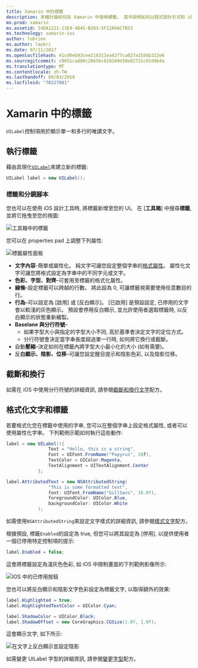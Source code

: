 ```yaml
---
title: Xamarin 中的標籤
description: 本檔討論如何在 Xamarin 中使用標籤。 其中說明如何以程式設計方式和 iOS 設計工具建立標籤。
ms.prod: xamarin
ms.assetid: 54DA1221-13E4-4D45-B263-5F22A0AC7B53
ms.technology: xamarin-ios
author: lobrien
ms.author: laobri
ms.date: 07/11/2017
ms.openlocfilehash: 41cd0eb93cee216311ea42f7ca027a1556b322e6
ms.sourcegitcommit: c9651cad80c2865bc628349d30e82721c01ddb4a
ms.translationtype: MT
ms.contentlocale: zh-TW
ms.lasthandoff: 09/03/2019
ms.locfileid: "70227081"
---
```

# <a name="labels-in-xamarinios"></a>Xamarin 中的標籤

`UILabel`控制項用於顯示單一和多行的唯讀文字。

## <a name="implementing-a-label"></a>執行標籤

藉由具現化[`UILabel`](xref:UIKit.UILabel)來建立新的標籤:

```csharp
UILabel label = new UILabel();
```

### <a name="labels-and-storyboards"></a>標籤和分鏡腳本

您也可以在使用 iOS 設計工具時, 將標籤新增至您的 UI。 在 [**工具箱**] 中搜尋**標籤**, 並將它拖曳至您的視圖:

![工具箱中的標籤](labels-images/image3.png)

您可以在 properties pad 上調整下列屬性:

![標籤屬性面板](labels-images/image2.png)

- **文字內容**-簡單或屬性化。 純文字可讓您設定整個字串的[格式屬性](#Formatting_Text_and_Label)。 屬性化文字可讓您將格式設定為字串中的不同字元或文字。
- **色彩、字型、對齊**–可套用至標籤的格式化屬性。
- **線條**–設定標籤可以跨越的行數。 將此設為 0, 可讓標籤視需要使用任意數目的行。
- **行為**–可以設定為 [啟用] 或 [反白顯示]。 [已啟用] 是預設設定, 已停用的文字會以較淺的灰色顯示。 預設會停用反白顯示, 並允許使用者選取標籤時, 以反白顯示的狀態重新繪製。
- **Baselane 與分行符號**–
  - 如果字型大小與指定的字型大小不同, 高於基準會決定文字的定位方式。
  - 分行符號會決定當字串長度超過單一行時, 如何將它換行或截斷。
- 自動**壓縮**–決定如何在標籤內將字型大小最小化的大小 (如有需要)。
- 反**白顯示、陰影、位移**–可讓您設定醒目提示和陰影色彩, 以及陰影位移。

## <a name="truncating-and-wrapping"></a>截斷和換行

如需在 iOS 中使用分行符號的詳細資訊, 請參閱[截斷和換行文字](https://github.com/xamarin/recipes/tree/master/Recipes/ios/standard_controls/labels/uilabel-truncate-wrap-text)配方。

<a name="Formatting_Text_and_Label"/>

## <a name="formatting-text-and-label"></a>格式化文字和標籤

若要格式化您在標籤中使用的字串, 您可以在整個字串上設定格式屬性, 或者可以使用屬性化字串。 下列範例示範如何執行這些動作:

```csharp
label = new UILabel(){
                Text = "Hello, this is a string",
                Font = UIFont.FromName("Papyrus", 20f),
                TextColor = UIColor.Magenta,
                TextAlignment = UITextAlignment.Center
            };
```

```csharp
label.AttributedText = new NSAttributedString(
                "This is some formatted text",
                font: UIFont.FromName("GillSans", 16.0f),
                foregroundColor: UIColor.Blue,
                backgroundColor: UIColor.White
            );
```

如需使用`NSAttributedString`來設定文字樣式的詳細資訊, 請參閱[樣式文字](https://github.com/xamarin/recipes/tree/master/Recipes/ios/standard_controls/text_field/style_text)配方。

根據預設, 標籤`Enabled`的設定為 true, 但您可以將其設定為 [停用], 以提供使用者一個已停用特定控制項的提示:

```csharp
label.Enabled = false;
```

這會將標籤設定為淺灰色色彩, 如 iOS 中限制畫面的下列範例影像所示:

![IOS 中的已停用按鈕](labels-images/image1.png)

您也可以將反白顯示和陰影文字色彩設定為標籤文字, 以取得額外的效果:

```csharp
label.Highlighted = true;
label.HighlightedTextColor = UIColor.Cyan;

label.ShadowColor = UIColor.Black;
label.ShadowOffset = new CoreGraphics.CGSize(1.0f, 1.0f);
```

這會顯示文字, 如下所示:

![在文字上反白顯示並設定陰影](labels-images/image4.png)

如需變更 UILabel 字型的詳細資訊, 請參閱[變更字型](https://github.com/xamarin/recipes/tree/master/Recipes/ios/standard_controls/labels/change_the_font)配方。





